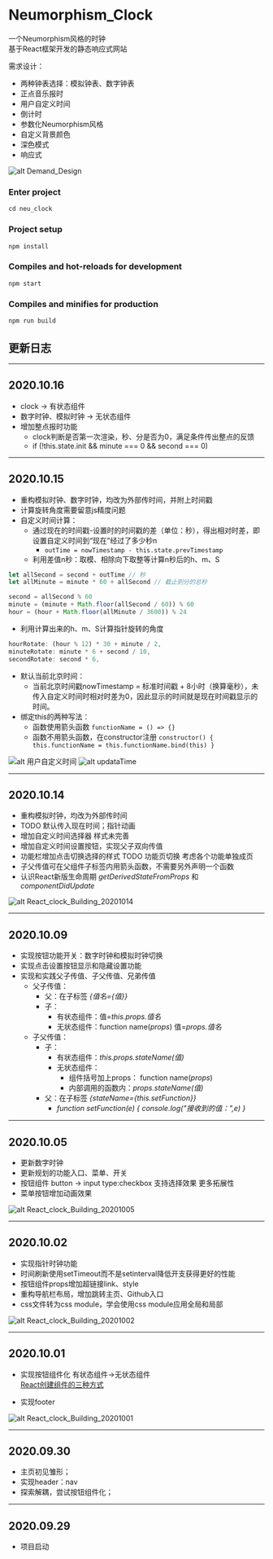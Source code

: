 # Neumorphism_Clock

一个Neumorphism风格的时钟  
基于React框架开发的静态响应式网站

需求设计：
- 两种钟表选择：模拟钟表、数字钟表
- 正点音乐报时
- 用户自定义时间  
- 倒计时
- 参数化Neumorphism风格
- 自定义背景颜色
- 深色模式
- 响应式  

![alt Demand_Design](README_PIC/Demand_Design.png)  


### Enter project
```
cd neu_clock 
```

### Project setup
```
npm install
```

### Compiles and hot-reloads for development
```
npm start
```

### Compiles and minifies for production
```
npm run build
```

## 更新日志
---

## 2020.10.16
- clock -> 有状态组件
- 数字时钟、模拟时钟 -> 无状态组件
- 增加整点报时功能
  - clock判断是否第一次渲染，秒、分是否为0，满足条件传出整点的反馈
  - if (!this.state.init && minute === 0 && second === 0)

---
## 2020.10.15
- 重构模拟时钟、数字时钟，均改为外部传时间，并附上时间戳
- 计算旋转角度需要留意js精度问题
- 自定义时间计算：
  - 通过现在的时间戳-设置时的时间戳的差（单位：秒），得出相对时差，即设置自定义时间到“现在”经过了多少秒n
    - `outTime = nowTimestamp - this.state.prevTimestamp`
  - 利用差值n秒：取模、相除向下取整等计算n秒后的h、m、S
```javascript
let allSecond = second + outTime // 秒  
let allMinute = minute * 60 + allSecond // 截止到分的总秒 

second = allSecond % 60
minute = (minute + Math.floor(allSecond / 60)) % 60
hour = (hour + Math.floor(allMinute / 3600)) % 24
```
  - 利用计算出来的h、m、S计算指针旋转的角度
```javascript
hourRotate: (hour % 12) * 30 + minute / 2,
minuteRotate: minute * 6 + second / 10,
secondRotate: second * 6,
```
- 默认当前北京时间：
  - 当前北京时间戳nowTimestamp = 标准时间戳 + 8小时（换算毫秒），未传入自定义时间时相对时差为0，因此显示的时间就是现在时间戳显示的时间。
- 绑定this的两种写法：
  - 函数使用箭头函数 `functionName = () => {}`
  - 函数不用箭头函数，在constructor注册 ` constructor() { this.functionName = this.functionName.bind(this) } `

![alt 用户自定义时间](README_PIC/用户自定义时间.png)
![alt updataTime](README_PIC/updataTime.png)

--- 
## 2020.10.14
- 重构模拟时钟，均改为外部传时间
- TODO 默认传入现在时间；指针动画
- 增加自定义时间选择器 样式未完善
- 增加自定义时间设置按钮，实现父子双向传值
- 功能栏增加点击切换选择的样式 TODO 功能页切换 考虑各个功能单独成页
- 子父传值可在父组件子标签内用箭头函数，不需要另外声明一个函数
- 认识React新版生命周期 _getDerivedStateFromProps_ 和 _componentDidUpdate_

![alt React_clock_Building_20201014](README_PIC/React_clock_Building_20201014.png)

---
## 2020.10.09
- 实现按钮功能开关：数字时钟和模拟时钟切换
- 实现点击设置按钮显示和隐藏设置功能
- 实现和实践父子传值、子父传值、兄弟传值
  - 父子传值：
    - 父：在子标签 _{值名={值}}_
    - 子：
      - 有状态组件：值=_this.props.值名_ 
      - 无状态组件：function name(_props_) 值=_props.值名_ 
  - 子父传值：
    - 子：
      - 有状态组件：_this.props.stateName(值)_
      - 无状态组件：
        - 组件括号加上props： function name(_props_) 
        - 内部调用的函数内：_props.stateName(值)_ 
    - 父：在子标签 _{stateName={this.setFunction}}_
      - _function setFunction(e) { console.log("接收到的值：",e) }_

---
## 2020.10.05
- 更新数字时钟
- 更新规划的功能入口、菜单、开关
- 按钮组件 button -> input type:checkbox 支持选择效果 更多拓展性
- 菜单按钮增加动画效果  

![alt React_clock_Building_20201005](README_PIC/React_clock_Building_20201005.png)

---  
## 2020.10.02  
- 实现指针时钟功能
- 时间刷新使用setTimeout而不是setinterval降低开支获得更好的性能  
- 按钮组件props增加超链接link、style
- 重构导航栏布局，增加跳转主页、Github入口
- css文件转为css module，学会使用css module应用全局和局部

![alt React_clock_Building_20201002](README_PIC/React_clock_Building_20201002.png)

---
## 2020.10.01   
- 实现按钮组件化 有状态组件->无状态组件  
[React创建组件的三种方式](https://www.cnblogs.com/wonyun/p/5930333.html )   
  
- 实现footer  
  
![alt React_clock_Building_20201001](README_PIC/React_clock_Building_20201001.png)

---
## 2020.09.30  
- 主页初见雏形；  
- 实现header：nav
- 探索解耦，尝试按钮组件化；

---

## 2020.09.29 
- 项目启动